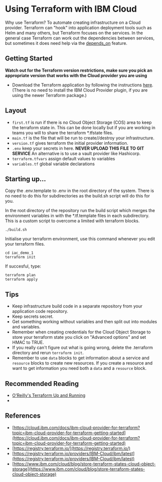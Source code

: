 # Using Terraform with IBM Cloud

Why use Terraform?  To automate creating infrastructure on a Cloud provider.  Terraform can "hook" into application deployment tools such as Helm and many others, but Terraform focuses on the services.  In the general case Terraform can work out the dependencies between services, but sometimes it does need help via the [depends_on](https://www.terraform.io/docs/language/meta-arguments/depends_on.html) feature.

## Getting Started

**Watch out for the Terraform version restrictions, make sure you pick an appropriate version that works with the Cloud provider you are using**

* Download the Terraform application by following the instructions [here](https://cloud.ibm.com/docs/ibm-cloud-provider-for-terraform?topic=ibm-cloud-provider-for-terraform-setup_cli). (There is no need to install the IBM Cloud Provider plugin, if you are using the newer Terraform package.)

## Layout

* ```first.tf``` is run if there is no Cloud Object Storage (COS) area to keep the terraform state in.  This can be done locally but if you are working in teams you will to share the terraform *.tfstate files.
* ```main.tf``` is the file that will be run to create//destroy your infrastructure.
* ```version.tf``` gives terraform the initial provider information.
* ```.env``` keep your secrets in here.  **NEVER UPLOAD THIS FILE TO GIT SERVICE**  An alternative is to use a vault provider like Hashicorp.
* ```terraform.tfvars``` assign default values to variables
* ```variables.tf``` global variable declarations

## Starting up...

Copy the .env.template to .env in the root directory of the system.  There is no need to do this for subdirectories as the build.sh script will do this for you.

In the root directory of the repository run the build script which merges the environment variables in with the *.tf.template files in each subdirectory.  This is a custom script to overcome a limited with terraform blocks.

```
./build.sh
```

Initialise your terraform environment, use this command whenever you edit your terraform files.

```
cd iac_demo_1
terraform init
```

If succesful, type:

```
terraform plan
terraform apply
```

## Tips

* Keep infrastructure build code in a separate repository from your application code repository.
* Keep secrets secret.
* Get something working without variables and then split out into modules and variables.
* Remember when creating credentials for the Cloud Object Storage to store your terraform state you click on "Advanced options" and set HMAC to TRUE.
* If you really can't figure out what is going wrong, delete the .terraform directory and rerun ```terraform init```.
* Remember to use ```data``` blocks to get information about a service and ```resource``` blocks to create new resources.  If you create a resource and want to get information you need both a ```data``` and a ```resource``` block.

## Recommended Reading

* [O'Reilly's Terraform Up and Running](https://www.amazon.co.uk/Terraform-Running-Writing-Infrastructure-Code/dp/1492046906/ref=asc_df_1492046906/)
* 
## References

* [https://cloud.ibm.com/docs/ibm-cloud-provider-for-terraform?topic=ibm-cloud-provider-for-terraform-getting-started](https://cloud.ibm.com/docs/ibm-cloud-provider-for-terraform?topic=ibm-cloud-provider-for-terraform-getting-started)
* [https://registry.terraform.io/](https://registry.terraform.io/)
* [https://registry.terraform.io/providers/IBM-Cloud/ibm/latest](https://registry.terraform.io/providers/IBM-Cloud/ibm/latest)
* [https://www.ibm.com/cloud/blog/store-terraform-states-cloud-object-storage](https://www.ibm.com/cloud/blog/store-terraform-states-cloud-object-storage)